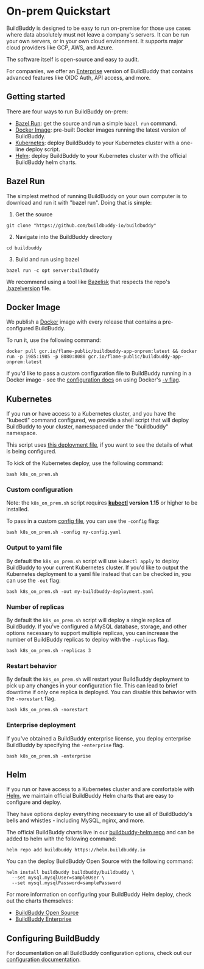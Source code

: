 <!--
{
  "name": "On-prem Quickstart",
  "category": "5eeba6a6c5230e48eea60f18",
  "priority": 800
}
-->

# On-prem Quickstart

BuildBuddy is designed to be easy to run on-premise for those use cases where data absolutely must not leave a company's servers. It can be run your own servers, or in your own cloud environment. It supports major cloud providers like GCP, AWS, and Azure.

The software itself is open-source and easy to audit.

For companies, we offer an [Enterprise](enterprise.md) version of BuildBuddy that contains advanced features like OIDC Auth, API access, and more.

## Getting started

There are four ways to run BuildBuddy on-prem:

- [Bazel Run](#bazel-run): get the source and run a simple `bazel run` command.
- [Docker Image](#docker-image): pre-built Docker images running the latest version of BuildBuddy.
- [Kubernetes](#kubernetes): deploy BuildBuddy to your Kubernetes cluster with a one-line deploy script.
- [Helm](#helm): deploy BuildBuddy to your Kubernetes cluster with the official BuildBuddy helm charts.

## Bazel Run

The simplest method of running BuildBuddy on your own computer is to download and run it with "bazel run". Doing that is simple:

1. Get the source

```
git clone "https://github.com/buildbuddy-io/buildbuddy"
```

2. Navigate into the BuildBuddy directory

```
cd buildbuddy
```

3. Build and run using bazel

```
bazel run -c opt server:buildbuddy
```

We recommend using a tool like [Bazelisk](https://github.com/bazelbuild/bazelisk) that respects the repo's [.bazelversion](https://github.com/buildbuddy-io/buildbuddy/blob/master/.bazelversion) file.

## Docker Image

We publish a [Docker](https://www.docker.com/) image with every release that contains a pre-configured BuildBuddy.

To run it, use the following command:

```
docker pull gcr.io/flame-public/buildbuddy-app-onprem:latest && docker run -p 1985:1985 -p 8080:8080 gcr.io/flame-public/buildbuddy-app-onprem:latest
```

If you'd like to pass a custom configuration file to BuildBuddy running in a Docker image - see the [configuration docs](config.md) on using Docker's [-v flag](https://docs.docker.com/storage/volumes/).

## Kubernetes

If you run or have access to a Kubernetes cluster, and you have the "kubectl" command configured, we provide a shell script that will deploy BuildBuddy to your cluster, namespaced under the "buildbuddy" namespace.

This script uses [this deployment file](https://github.com/buildbuddy-io/buildbuddy/blob/master/deployment/buildbuddy-app.onprem.yaml), if you want to see the details of what is being configured.

To kick of the Kubernetes deploy, use the following command:

```
bash k8s_on_prem.sh
```

### Custom configuration

Note: the `k8s_on_prem.sh` script requires **[kubectl](https://kubernetes.io/docs/tasks/tools/install-kubectl/) version 1.15** or higher to be installed.

To pass in a custom [config file](config.md), you can use the `-config` flag:

```
bash k8s_on_prem.sh -config my-config.yaml
```

### Output to yaml file

By default the `k8s_on_prem.sh` script will use `kubectl apply` to deploy BuildBuddy to your current Kubernetes cluster. If you'd like to output the Kubernetes deployment to a yaml file instead that can be checked in, you can use the `-out` flag:

```
bash k8s_on_prem.sh -out my-buildbuddy-deployment.yaml
```

### Number of replicas

By default the `k8s_on_prem.sh` script will deploy a single replica of BuildBuddy. If you've configured a MySQL database, storage, and other options necessary to support multiple replicas, you can increase the number of BuildBuddy replicas to deploy with the `-replicas` flag.

```
bash k8s_on_prem.sh -replicas 3
```

### Restart behavior

By default the `k8s_on_prem.sh` will restart your BuildBuddy deployment to pick up any changes in your configuration file. This can lead to brief downtime if only one replica is deployed. You can disable this behavior with the `-norestart` flag.

```
bash k8s_on_prem.sh -norestart
```

### Enterprise deployment

If you've obtained a BuildBuddy enterprise license, you deploy enterprise BuildBuddy by specifying the `-enterprise` flag.

```
bash k8s_on_prem.sh -enterprise
```

## Helm

If you run or have access to a Kubernetes cluster and are comfortable with [Helm](https://helm.sh/), we maintain official BuildBuddy Helm charts that are easy to configure and deploy.

They have options deploy everything necessary to use all of BuildBuddy's bells and whistles - including MySQL, nginx, and more.

The official BuildBuddy charts live in our [buildbuddy-helm repo](https://github.com/buildbuddy-io/buildbuddy-helm) and can be added to helm with the following command:

```
helm repo add buildbuddy https://helm.buildbuddy.io
```

You can the deploy BuildBuddy Open Source with the following command:

```
helm install buildbuddy buildbuddy/buildbuddy \
  --set mysql.mysqlUser=sampleUser \
  --set mysql.mysqlPassword=samplePassword
```

For more information on configuring your BuildBuddy Helm deploy, check out the charts themselves:

- [BuildBuddy Open Source](https://github.com/buildbuddy-io/buildbuddy-helm/tree/master/charts/buildbuddy)
- [BuildBuddy Enterprise](https://github.com/buildbuddy-io/buildbuddy-helm/tree/master/charts/buildbuddy-enterprise)

## Configuring BuildBuddy

For documentation on all BuildBuddy configuration options, check out our [configuration documentation](config.md).
